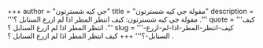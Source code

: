 +++
author = "جي كيه شسترتون"
title = "مقولة جي كيه شسترتون"
description = '''مقولة جي كيه شسترتون: كيف انتظر المطر اذا لم ازرع السنابل ؟ .'''
quote = '''كيف انتظر المطر اذا لم ازرع السنابل ؟ .'''
slug = '''كيف-انتظر-المطر-اذا-لم-ازرع-السنابل-؟'''
+++
كيف انتظر المطر اذا لم ازرع السنابل ؟ .
